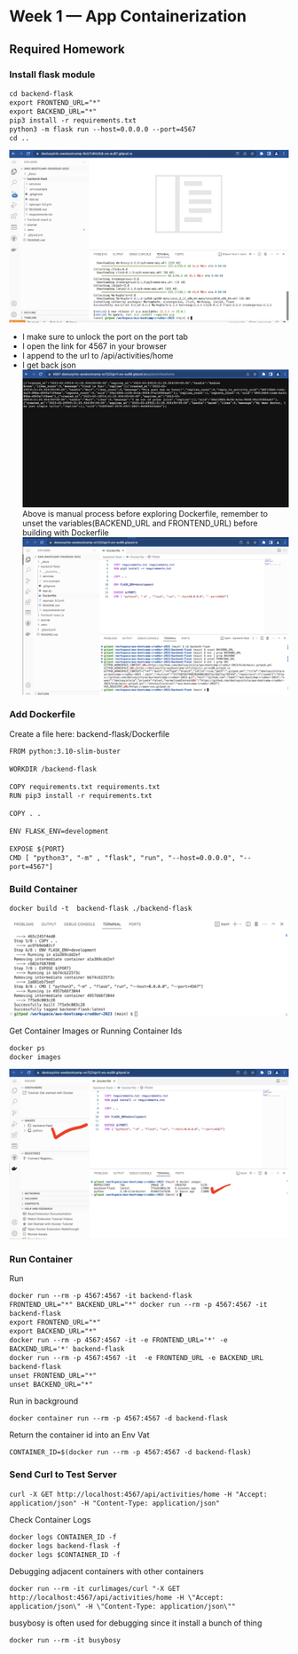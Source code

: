 # Week 1 — App Containerization

## Required Homework
### Install flask module
```
cd backend-flask
export FRONTEND_URL="*"
export BACKEND_URL="*"
pip3 install -r requirements.txt
python3 -m flask run --host=0.0.0.0 --port=4567
cd ..
```
![flask-install](assets/flask-install.png)
- I make sure to unlock the port on the port tab
- I open the link for 4567 in your browser
- I append to the url to /api/activities/home
- I get back json
![flask-install](assets/port-open.png)
Above is manual process before exploring Dockerfile, remember to unset the variables(BACKEND_URL and FRONTEND_URL) before building with Dockerfile
![unset-variable](assets/unset-var.png)

### Add Dockerfile
Create a file here: backend-flask/Dockerfile
```
FROM python:3.10-slim-buster

WORKDIR /backend-flask

COPY requirements.txt requirements.txt
RUN pip3 install -r requirements.txt

COPY . .

ENV FLASK_ENV=development

EXPOSE ${PORT}
CMD [ "python3", "-m" , "flask", "run", "--host=0.0.0.0", "--port=4567"]
```

### Build Container
```
docker build -t  backend-flask ./backend-flask
```
![docker-build](assets/docker-build.png)

Get Container Images or Running Container Ids
```
docker ps
docker images
```
![docker-ps](assets/docker-ps.png)

### Run Container
Run
```
docker run --rm -p 4567:4567 -it backend-flask
FRONTEND_URL="*" BACKEND_URL="*" docker run --rm -p 4567:4567 -it backend-flask
export FRONTEND_URL="*"
export BACKEND_URL="*"
docker run --rm -p 4567:4567 -it -e FRONTEND_URL='*' -e BACKEND_URL='*' backend-flask
docker run --rm -p 4567:4567 -it  -e FRONTEND_URL -e BACKEND_URL backend-flask
unset FRONTEND_URL="*"
unset BACKEND_URL="*"
```
Run in background
```
docker container run --rm -p 4567:4567 -d backend-flask
```
Return the container id into an Env Vat
```
CONTAINER_ID=$(docker run --rm -p 4567:4567 -d backend-flask)
```

### Send Curl to Test Server
```
curl -X GET http://localhost:4567/api/activities/home -H "Accept: application/json" -H "Content-Type: application/json"
```

Check Container Logs
```
docker logs CONTAINER_ID -f
docker logs backend-flask -f
docker logs $CONTAINER_ID -f
```

Debugging adjacent containers with other containers
```
docker run --rm -it curlimages/curl "-X GET http://localhost:4567/api/activities/home -H \"Accept: application/json\" -H \"Content-Type: application/json\""
```
busybosy is often used for debugging since it install a bunch of thing

```
docker run --rm -it busybosy
```

